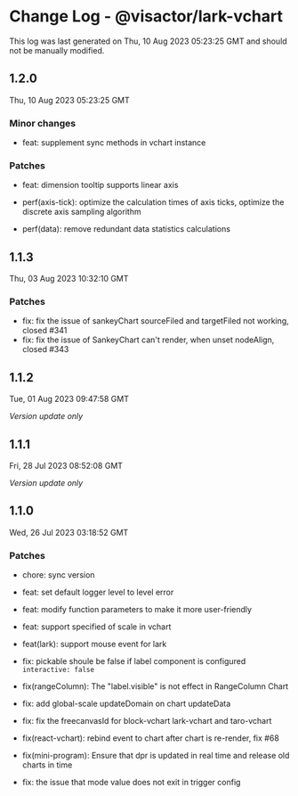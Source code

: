 # Change Log - @visactor/lark-vchart

This log was last generated on Thu, 10 Aug 2023 05:23:25 GMT and should not be manually modified.

## 1.2.0
Thu, 10 Aug 2023 05:23:25 GMT

### Minor changes

- feat: supplement sync methods in vchart instance



### Patches

- feat: dimension tooltip supports linear axis


- perf(axis-tick): optimize the calculation times of axis ticks, optimize the discrete axis sampling algorithm


- perf(data): remove redundant data statistics calculations



## 1.1.3
Thu, 03 Aug 2023 10:32:10 GMT

### Patches

- fix: fix the issue of sankeyChart sourceFiled and targetFiled not working, closed #341
- fix: fix the issue of SankeyChart can't render, when unset nodeAlign, closed #343

## 1.1.2
Tue, 01 Aug 2023 09:47:58 GMT

_Version update only_

## 1.1.1
Fri, 28 Jul 2023 08:52:08 GMT

_Version update only_

## 1.1.0
Wed, 26 Jul 2023 03:18:52 GMT

### Patches

- chore: sync version
- feat: set default logger level to level error


- feat: modify function parameters to make it more user-friendly


- feat: support specified of scale in vchart


- feat(lark): support mouse event for lark
- fix: pickable shoule be false if label component is configured `interactive: false`


- fix(rangeColumn): The "label.visible" is not effect in RangeColumn Chart
- fix: add global-scale updateDomain on chart updateData


- fix: fix the freecanvasId for block-vchart lark-vchart and taro-vchart
- fix(react-vchart): rebind event to chart after chart is re-render, fix #68


- fix(mini-program): Ensure that dpr is updated in real time and release old charts in time
- fix: the issue that mode value does not exit in trigger config

